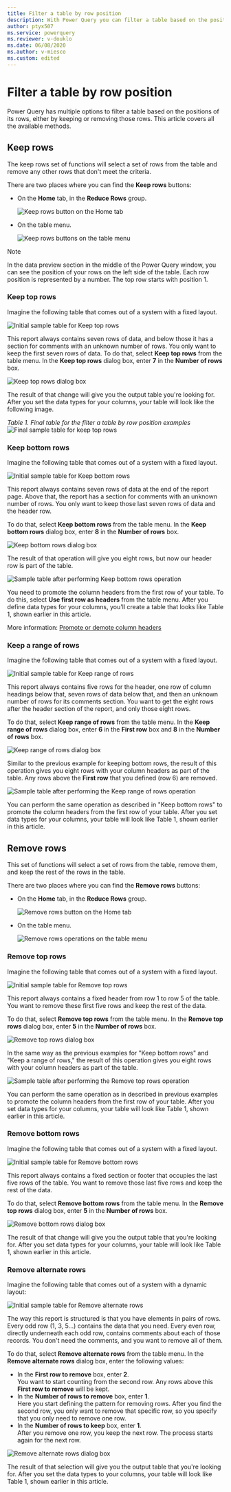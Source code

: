 ```yaml
---
title: Filter a table by row position
description: With Power Query you can filter a table based on the positions of its rows, either by keeping or removing those rows. This article covers all of the methods available in Power Query to filter a table by row position.
author: ptyx507
ms.service: powerquery
ms.reviewer: v-douklo
ms.date: 06/08/2020
ms.author: v-miesco
ms.custom: edited
---
```


# Filter a table by row position
<!--The same image is used six times in this article, which is too many. I suggest naming the one ideal image "Table 1" and harkening back to it five times. What do you think?-->
Power Query has multiple options to filter a table based on the positions of its rows, either by keeping or removing those rows. This article covers all the available methods.<!--This a prime example of a good opportunity to figure out which use cases would be helpful to the user, and rewrite this article along with table-promote-demote.md, so they cover common tasks rather than the entire UI.-->

## Keep rows

The keep rows set of functions will select a set of rows from the table and remove any other rows that don't meet the criteria.

There are two places where you can find the **Keep rows** buttons:

- On the **Home** tab, in the **Reduce Rows** group.

   ![Keep rows button on the Home tab](images/me-filter-row-position-keep-rows-home-tab.png "Keep rows button on the Home tab")

- On the table menu. 

   ![Keep rows buttons on the table menu](images/me-filter-row-position-keep-rows-contextual-menu.png "Keep rows buttons on the table menu")

>[!NOTE]
>In the data preview section in the middle of the Power Query window, you can see the position of your rows on the left side of the table. Each row position is represented by a number. The top row starts with position 1.

### Keep top rows

Imagine the following table that comes out of a system with a fixed layout.

![Initial sample table for Keep top rows](images/me-filter-row-position-keep-top-rows-start.png "needs detailed alt text")

This report always contains seven rows of data, and below those it has a section for comments with an unknown number of rows. You only want to keep the first seven rows of data. To do that, select **Keep top rows** from the table menu. In the **Keep top rows** dialog box, enter **7** in the **Number of rows** box.

![Keep top rows dialog box](images/me-filter-row-position-keep-top-rows-window.png "Keep top rows dialog box")

The result of that change will give you the output table you're looking for. After you set the data types for your columns, your table will look like the following image.

*Table 1. Final table for the filter a table by row position examples*<br>
![Final sample table for keep top rows](images/me-filter-row-position-keep-rows-final.png "needs detailed alt text")

### Keep bottom rows

Imagine the following table that comes out of a system with a fixed layout.

![Initial sample table for Keep bottom rows](images/me-filter-row-position-keep-bottom-rows-start.png "needs detailed alt text")

This report always contains seven rows of data at the end of the report page. Above that, the report has a section for comments with an unknown number of rows. You only want to keep those last seven rows of data and the header row.

To do that, select **Keep bottom rows** from the table menu. In the **Keep bottom rows** dialog box, enter **8** in the **Number of rows** box.

![Keep bottom rows dialog box](images/me-filter-row-position-keep-bottom-rows-window.png "Keep bottom rows dialog box")

The result of that operation will give you eight rows, but now our header row is part of the table.

![Sample table after performing Keep bottom rows operation](images/me-filter-row-position-keep-bottom-rows-non-promoted-headers.png "needs detailed alt text")

You need to promote the column headers from the first row of your table. To do this, select **Use first row as headers** from the table menu. After you define data types for your columns, you'll create a table that looks like Table 1, shown earlier in this article.
<!--
![Final sample table for Keep bottom rows after promoting first row to headers](images/me-filter-row-position-keep-rows-final.png "needs detailed alt text")
-->
More information: [Promote or demote column headers](table-promote-demote-headers.md)

### Keep a range of rows

Imagine the following table that comes out of a system with a fixed layout.

![Initial sample table for Keep range of rows](images/me-filter-row-position-keep-range-rows-start.png "needs detailed alt text")

This report always contains five rows for the header, one row of column headings below that, seven rows of data below that, and then an unknown number of rows for its comments section. You want to get the eight rows after the header section of the report, and only those eight rows.

To do that, select **Keep range of rows** from the table menu. In the **Keep range of rows** dialog box, enter **6** in the **First row** box and **8** in the **Number of rows** box.

![Keep range of rows dialog box](images/me-filter-row-position-keep-range-rows-window.png "Keep range of rows dialog box")

Similar to the previous example for keeping bottom rows, the result of this operation gives you eight rows with your column headers as part of the table. Any rows above the **First row** that you defined (row 6) are removed.

![Sample table after performing the Keep range of rows operation](images/me-filter-row-position-keep-bottom-rows-non-promoted-headers.png "needs detailed alt text")

You can perform the same operation as described in "Keep bottom rows" to promote the column headers from the first row of your table. After you set data types for your columns, your table will look like Table 1, shown earlier in this article.
<!--
![Final sample table for Keep range of rows](images/me-filter-row-position-keep-rows-final.png "needs detailed alt text") -->

## Remove rows

This set of functions will select a set of rows from the table, remove them, and keep the rest of the rows in the table. 

There are two places where you can find the **Remove rows** buttons:

- On the **Home** tab, in the **Reduce Rows** group.

   ![Remove rows button on the Home tab](images/me-filter-row-position-remove-rows-home-tab.png "Remove rows button on the Home tab")

- On the table menu. 

   ![Remove rows operations on the table menu](images/me-filter-row-position-remove-rows-contextual-menu.png "Remove rows operations on the table menu")

### Remove top rows

Imagine the following table that comes out of a system with a fixed layout.

![Initial sample table for Remove top rows](images/me-filter-row-position-remove-top-rows-start.png "needs detailed alt text")

This report always contains a fixed header from row 1 to row 5 of the table. You want to remove these first five rows and keep the rest of the data.

To do that, select **Remove top rows** from the table menu. In the **Remove top rows** dialog box, enter **5** in the **Number of rows** box.

![Remove top rows dialog box](images/me-filter-row-position-remove-top-rows-window.png "Remove top rows dialog box")

In the same way as the previous examples for "Keep bottom rows" and "Keep a range of rows," the result of this operation gives you eight rows with your column headers as part of the table.

![Sample table after performing the Remove top rows operation](images/me-filter-row-position-keep-bottom-rows-non-promoted-headers.png "needs detailed alt text")

You can perform the same operation as in described in previous examples to promote the column headers from the first row of your table. After you set data types for your columns, your table will look like Table 1, shown earlier in this article.
<!--
![Final sample table for Remove top rows](images/me-filter-row-position-keep-rows-final.png "needs detailed alt text") -->

### Remove bottom rows

Imagine the following table that comes out of a system with a fixed layout.

![Initial sample table for Remove bottom rows](images/me-filter-row-position-remove-bottom-rows-start.png "needs detailed alt text")

This report always contains a fixed section or footer that occupies the last five rows of the table. You want to remove those last five rows and keep the rest of the data.

To do that, select **Remove bottom rows** from the table menu. In the **Remove top rows** dialog box, enter **5** in the **Number of rows** box.

![Remove bottom rows dialog box](images/me-filter-row-position-remove-bottom-rows-window.png "Remove bottom rows dialog box")

The result of that change will give you the output table that you're looking for. After you set data types for your columns, your table will look like Table 1, shown earlier in this article.
<!--
![Final sample table for Remove bottom rows](images/me-filter-row-position-keep-rows-final.png "needs detailed alt text") -->

### Remove alternate rows

Imagine the following table that comes out of a system with a dynamic layout:

![Initial sample table for Remove alternate rows](images/me-filter-row-position-remove-alternate-rows-start.png "needs detailed alt text")

The way this report is structured is that you have elements in pairs of rows<!--Suggested.-->. Every odd row (1, 3, 5...) contains the data that you need. Every even row, directly underneath each odd row, contains comments about each of those records. You don't need the comments, and you want to remove all of them.

To do that, select **Remove alternate rows** from the table menu. In the **Remove alternate rows** dialog box, enter the following values:

- In the **First row to remove** box, enter **2**.<br>
  You want to start counting from the second row. Any rows above this **First row to remove** will be kept.
- In the **Number of rows to remove** box, enter **1**.<br>
  Here you start defining the pattern for removing rows. After you find the second row, you only want to remove that specific row, so you specify that you only need to remove one row.
- In the **Number of rows to keep** box, enter **1**.<br>
  After you remove one row, you keep the next row. The process starts again for the next row.

![Remove alternate rows dialog box](images/me-filter-row-position-remove-alternate-rows-window.png "Remove alternate rows dialog box")

The result of that selection will give you the output table that you're looking for. After you set the data types to your columns, your table will look like Table 1, shown earlier in this article.
<!--
![Final sample table for Remove alternate rows](images/me-filter-row-position-keep-rows-final.png "needs detailed alt text") -->
